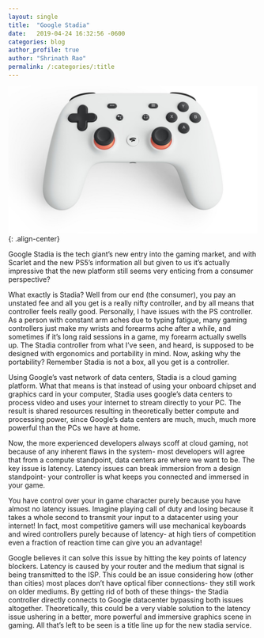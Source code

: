 ```yaml
---
layout: single 
title:  "Google Stadia"
date:   2019-04-24 16:32:56 -0600
categories: blog
author_profile: true
author: "Shrinath Rao"
permalink: /:categories/:title
---
```

![image-center](../_img/stadia.jpg){: .align-center}

Google Stadia is the tech giant’s new entry into the gaming market, and with Scarlet and the new PS5’s information all but given to us it’s actually impressive that the new platform still seems very enticing from a consumer perspective?

What exactly is Stadia? Well from our end (the consumer), you pay an unstated fee and all you get is a really nifty controller, and by all means that controller feels really good. Personally, I have issues with the PS controller. As a person with constant arm aches due to typing fatigue, many gaming controllers just make my wrists and forearms ache after a while, and sometimes if it’s long raid sessions in a game, my forearm actually swells up. The Stadia controller from what I’ve seen, and heard, is supposed to be designed with ergonomics and portability in mind. Now, asking why the portability? Remember Stadia is not a box, all you get is a controller. 

Using Google’s vast network of data centers, Stadia is a cloud gaming platform. What that means is that instead of using your onboard chipset and graphics card in your computer, Stadia uses google’s data centers to process video and uses your internet to stream directly to your PC. The result is shared resources resulting in theoretically better compute and processing power, since Google’s data centers are much, much, much more powerful than the PCs we have at home. 

Now, the more experienced developers always scoff at cloud gaming, not because of any inherent flaws in the system- most developers will agree that from a compute standpoint, data centers are where we want to be. The key issue is latency. Latency issues can break immersion from a design standpoint- your controller is what keeps you connected and immersed in your game. 

You have control over your in game character purely because you have almost no latency issues. Imagine playing call of duty and losing because it takes a whole second to transmit your input to a datacenter using your internet! In fact, most competitive gamers will use mechanical keyboards and wired controllers purely because of latency- at high tiers of competition even a fraction of reaction time can give you an advantage!

Google believes it can solve this issue by hitting the key points of latency blockers. Latency is caused by your router and the medium that signal is being transmitted to the ISP. This could be an issue considering how (other than cities) most places don’t have optical fiber connections- they still work on older mediums. By getting rid of both of these things- the Stadia controller directly connects to Google datacenter bypassing both issues altogether. Theoretically, this could be a very viable solution to the latency issue ushering in a better, more powerful and immersive graphics scene in gaming. All that’s left to be seen is a title line up for the new stadia service. 
